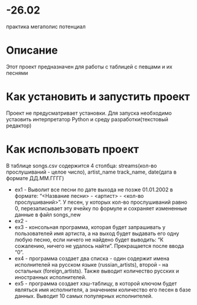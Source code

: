# -26.02
практика мегаполис потенциал
# Описание
Этот проект предназначен для работы с таблицей с певцами и их песнями
# Как установить и запустить проект
Проект не предусматривает установки. Для запуска необходимо устаовить интерпретатор Python и среду разработки(текстовый редактор)
# Как использовать проект
В таблице songs.csv содержится 4 столбца:
streams(кол-во прослушиваний - целое число), artist_name track_name, date(дата в формате ДД.ММ.ГГГГ)
 - ex1 - Выволит все песни по дате выхода не позже 01.01.2002 в формате: “<Название песни> - <артист> - <кол-во прослушиваний>”. У песен, у которых кол-во прослушиваний равно 0, перезаписывает эту ячейку по формуле и сохраняет измененные данные в файл songs_new
 - ex2 - 
 - ex3 - консольная программа, которая будет запрашивать у пользователей имя артиста, а на выход будет выдавать его одну любую песню, если ничего не найдено будет выводить: “К сожалению, ничего не удалось найти”.  Прекращается после ввода “0”.
 - ex4 - программа создает два списка - один содержит имена исполнителей на русском языке (russian_artists), второй - на остальных (foreign_artists). Также выводит количество русских и иностранных исполнителей.
 - ex5 - программа создает хэш-таблицу, в которой ключом будет являться имя исполнителя, а значением количество его песен в базе данных. Выводит 10 самых популярных исполнителей.
